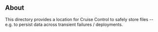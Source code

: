 ## About
This directory provides a location for Cruise Control to safely store files -- e.g. to persist data across transient failures / deployments.